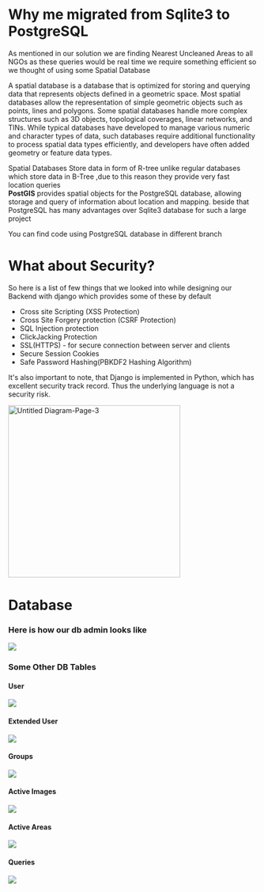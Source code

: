 # Why me migrated from Sqlite3 to PostgreSQL
As mentioned in our solution we are finding Nearest Uncleaned Areas to all NGOs as these queries would be real time we require something efficient so we thought of using some Spatial Database   
    
A spatial database is a database that is optimized for storing and querying data that represents objects defined in a geometric space. Most spatial databases allow the representation of simple geometric objects such as points, lines and polygons. Some spatial databases handle more complex structures such as 3D objects, topological coverages, linear networks, and TINs. While typical databases have developed to manage various numeric and character types of data, such databases require additional functionality to process spatial data types efficiently, and developers have often added geometry or feature data types.    
     
      
Spatial Databases Store data in form of R-tree unlike regular databases which store data in B-Tree ,due to this reason they provide very fast location queries   
**PostGIS** provides spatial objects for the PostgreSQL database, allowing storage and query of information about location and mapping. beside that PostgreSQL has many advantages over Sqlite3 database for such a large project
     
 You can find code using PostgreSQL database in different branch
 
 # What about Security?
 
 So here is a list of few things that we looked into while designing our Backend with django which provides some of these by default
* Cross site Scripting (XSS Protection)
* Cross Site Forgery protection (CSRF Protection)
* SQL Injection protection
* ClickJacking Protection
* SSL(HTTPS) - for secure connection between server and clients
* Secure Session Cookies
* Safe Password Hashing(PBKDF2 Hashing Algorithm)    
     
It's also important to note, that Django is implemented in Python, which has excellent security track record. Thus the underlying language is not a security risk.

<img width="348" alt="Untitled Diagram-Page-3" src="https://user-images.githubusercontent.com/43816262/89152287-7abda300-d580-11ea-9b9e-bb2276ff84a8.png">

# Database
### Here is how our db admin looks like   

<img src="../ReadmeAssets/db.png">

### Some Other DB Tables    
     
#### User
<img src="../ReadmeAssets/db1.png"><br>
    

#### Extended User
<img src="../ReadmeAssets/db2.png"><br>     
    
#### Groups
<img src="../ReadmeAssets/db3.png"><br>     
    
#### Active Images
<img src="../ReadmeAssets/db4.png"><br>     
    
#### Active Areas
<img src="../ReadmeAssets/db5.png"><br>     
    
#### Queries
<img src="../ReadmeAssets/db6.png"><br>     
   



